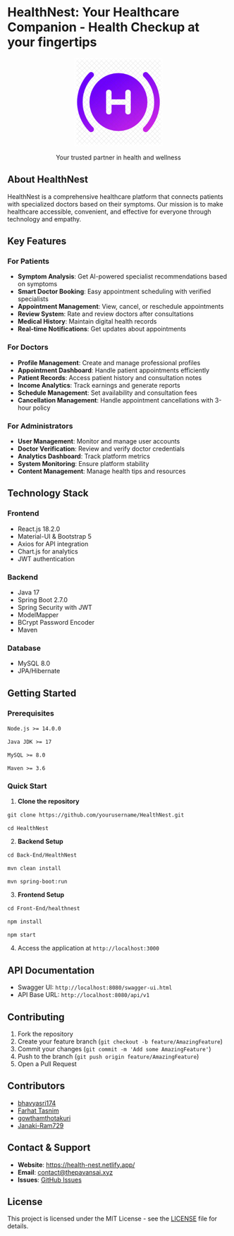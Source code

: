 # HealthNest: Your Healthcare Companion - Health Checkup at your fingertips

<p align="center">
  <img src="Front-End/healthnest/public/image.png" alt="HealthNest Logo" width="200">
</p>

<p align="center">
  Your trusted partner in health and wellness
</p>

## About HealthNest
HealthNest is a comprehensive healthcare platform that connects patients with specialized doctors based on their symptoms. Our mission is to make healthcare accessible, convenient, and effective for everyone through technology and empathy.

## Key Features

### For Patients
- **Symptom Analysis**: Get AI-powered specialist recommendations based on symptoms
- **Smart Doctor Booking**: Easy appointment scheduling with verified specialists
- **Appointment Management**: View, cancel, or reschedule appointments
- **Review System**: Rate and review doctors after consultations
- **Medical History**: Maintain digital health records
- **Real-time Notifications**: Get updates about appointments

### For Doctors
- **Profile Management**: Create and manage professional profiles
- **Appointment Dashboard**: Handle patient appointments efficiently
- **Patient Records**: Access patient history and consultation notes
- **Income Analytics**: Track earnings and generate reports
- **Schedule Management**: Set availability and consultation fees
- **Cancellation Management**: Handle appointment cancellations with 3-hour policy

### For Administrators
- **User Management**: Monitor and manage user accounts
- **Doctor Verification**: Review and verify doctor credentials
- **Analytics Dashboard**: Track platform metrics
- **System Monitoring**: Ensure platform stability
- **Content Management**: Manage health tips and resources

## Technology Stack

### Frontend
- React.js 18.2.0
- Material-UI & Bootstrap 5
- Axios for API integration
- Chart.js for analytics
- JWT authentication

### Backend
- Java 17
- Spring Boot 2.7.0
- Spring Security with JWT
- ModelMapper
- BCrypt Password Encoder
- Maven

### Database
- MySQL 8.0
- JPA/Hibernate

## Getting Started

### Prerequisites
```bash:terminal
Node.js >= 14.0.0
```
```bash:terminal
Java JDK >= 17
```
```bash:terminal
MySQL >= 8.0
```
```bash:terminal
Maven >= 3.6
```

### Quick Start

1. **Clone the repository**
```bash:terminal
git clone https://github.com/yourusername/HealthNest.git
```
```bash:terminal
cd HealthNest
```

2. **Backend Setup**
```bash:terminal
cd Back-End/HealthNest
```
```bash:terminal
mvn clean install
```
```bash:terminal
mvn spring-boot:run
```

3. **Frontend Setup**
```bash:terminal
cd Front-End/healthnest
```
```bash:terminal
npm install
```
```bash:terminal
npm start
```

4. Access the application at `http://localhost:3000`

## API Documentation
- Swagger UI: `http://localhost:8080/swagger-ui.html`
- API Base URL: `http://localhost:8080/api/v1`

## Contributing
1. Fork the repository
2. Create your feature branch (`git checkout -b feature/AmazingFeature`)
3. Commit your changes (`git commit -m 'Add some AmazingFeature'`)
4. Push to the branch (`git push origin feature/AmazingFeature`)
5. Open a Pull Request

## Contributors
- [bhavyasri174](https://github.com/bhavyasri174)
- [Farhat Tasnim](https://github.com/Farhattttt)
- [gowthamthotakuri](https://github.com/gowthamthotakuri)
- [Janaki-Ram729](https://github.com/Janaki-Ram729)

## Contact & Support
- **Website**: https://health-nest.netlify.app/
- **Email**: contact@thepavansai.xyz
- **Issues**: [GitHub Issues](https://github.com/yourusername/HealthNest/issues)

## License
This project is licensed under the MIT License - see the [LICENSE](LICENSE) file for details.
